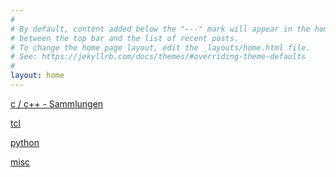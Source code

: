 ```yaml
---
#
# By default, content added below the "---" mark will appear in the home page
# between the top bar and the list of recent posts.
# To change the home page layout, edit the _layouts/home.html file.
# See: https://jekyllrb.com/docs/themes/#overriding-theme-defaults
#
layout: home
---
```


[c / c++ - Sammlungen](./articles/c_cpp.html)

[tcl](./articles/tcl.html)

[python](./articles/python.html)

[misc](./articles/misc.html)
